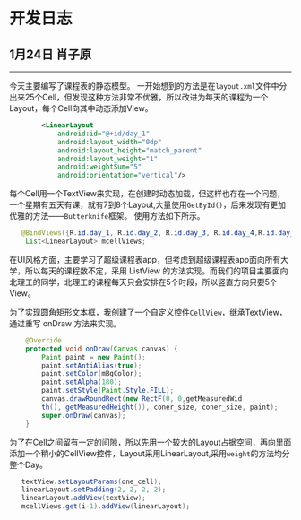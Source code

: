 # 开发日志

## 1月24日 肖子原

---

今天主要编写了课程表的静态模型。
一开始想到的方法是在`layout.xml`文件中分出来25个Cell，但发现这种方法非常不优雅，所以改进为每天的课程为一个Layout，每个Cell向其中动态添加View。
```xml
        <LinearLayout
            android:id="@+id/day_1"
            android:layout_width="0dp"
            android:layout_height="match_parent"
            android:layout_weight="1"
            android:weightSum="5"
            android:orientation="vertical"/>
```
每个Cell用一个TextView来实现，在创建时动态加载，但这样也存在一个问题，一个星期有五天有课，就有7到8个Layout,大量使用`GetById()`，后来发现有更加优雅的方法——`Butterknife`框架。
使用方法如下所示。
```java
   @BindViews({R.id.day_1, R.id.day_2, R.id.day_3, R.id.day_4,R.id.day_5})
    List<LinearLayout> mcellViews;
```
在UI风格方面，主要学习了超级课程表app，但考虑到超级课程表app面向所有大学，所以每天的课程数不定，采用 ListView 的方法实现。而我们的项目主要面向北理工的同学，北理工的课程每天只会安排在5个时段，所以竖直方向只要5个View。

为了实现圆角矩形文本框，我创建了一个自定义控件`CellView`，继承TextView，通过重写 onDraw 方法来实现。
```java
    @Override
    protected void onDraw(Canvas canvas) {
        Paint paint = new Paint();
        paint.setAntiAlias(true);           
        paint.setColor(mBgColor);               
        paint.setAlpha(180);
        paint.setStyle(Paint.Style.FILL);
        canvas.drawRoundRect(new RectF(0, 0,getMeasuredWid
        th(), getMeasuredHeight()), coner_size, coner_size, paint);
        super.onDraw(canvas);
    }
```
为了在Cell之间留有一定的间隙，所以先用一个较大的Layout占据空间，再向里面添加一个稍小的CellView控件，Layout采用LinearLayout,采用`weight`的方法均分整个Day。
```java
   textView.setLayoutParams(one_cell);
   linearLayout.setPadding(2, 2, 2, 2);
   linearLayout.addView(textView);
   mcellViews.get(i-1).addView(linearLayout);
```
